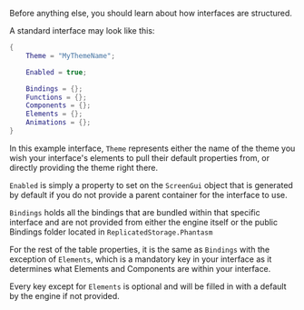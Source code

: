 Before anything else, you should learn about how interfaces are structured.

A standard interface may look like this:
```lua
{
	Theme = "MyThemeName";

	Enabled = true;

	Bindings = {};
	Functions = {};
	Components = {};
	Elements = {};
	Animations = {};
}
```

In this example interface, `Theme` represents either the name of the theme you wish your interface's elements to pull their default properties from, or directly providing the theme right there.

`Enabled` is simply a property to set on the `ScreenGui` object that is generated by default if you do not provide a parent container for the interface to use.

`Bindings` holds all the bindings that are bundled within that specific interface and are not provided from either the engine itself or the public Bindings folder located in `ReplicatedStorage.Phantasm`

For the rest of the table properties, it is the same as `Bindings` with the exception of `Elements`, which is a mandatory key in your interface as it determines what Elements and Components are within your interface.

Every key except for `Elements` is optional and will be filled in with a default by the engine if not provided.